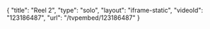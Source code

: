 {
    "title": "Reel 2",
    "type": "solo",
    "layout": "iframe-static",
    "videoId": "123186487",
    "url": "\/tvpembed\/123186487"
}